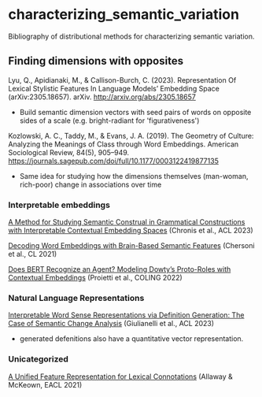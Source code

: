 # characterizing_semantic_variation

Bibliography of distributional methods for characterizing semantic variation.


## Finding dimensions with opposites

Lyu, Q., Apidianaki, M., & Callison-Burch, C. (2023). Representation Of Lexical Stylistic Features In Language Models’ Embedding Space (arXiv:2305.18657). arXiv. http://arxiv.org/abs/2305.18657

* Build semantic dimension vectors with seed pairs of words on opposite sides of a scale (e.g. bright-radiant for 'figurativeness')

Kozlowski, A. C., Taddy, M., & Evans, J. A. (2019). The Geometry of Culture: Analyzing the Meanings of Class through Word Embeddings. American Sociological Review, 84(5), 905–949. https://journals.sagepub.com/doi/full/10.1177/0003122419877135
* Same idea for studying how the dimensions themselves (man-woman, rich-poor) change in associations over time


### Interpretable embeddings

[A Method for Studying Semantic Construal in Grammatical Constructions with Interpretable Contextual Embedding Spaces](https://aclanthology.org/2023.acl-long.14) (Chronis et al., ACL 2023)

[Decoding Word Embeddings with Brain-Based Semantic Features](https://aclanthology.org/2021.cl-3.20) (Chersoni et al., CL 2021)

[Does BERT Recognize an Agent? Modeling Dowty’s Proto-Roles with Contextual Embeddings](https://aclanthology.org/2022.coling-1.360) (Proietti et al., COLING 2022)



### Natural Language Representations

[Interpretable Word Sense Representations via Definition Generation: The Case of Semantic Change Analysis](https://aclanthology.org/2023.acl-long.176) (Giulianelli et al., ACL 2023)

* generated defenitions also have a quantitative vector representation.


### Unicategorized

[A Unified Feature Representation for Lexical Connotations](https://aclanthology.org/2021.eacl-main.184) (Allaway & McKeown, EACL 2021)
